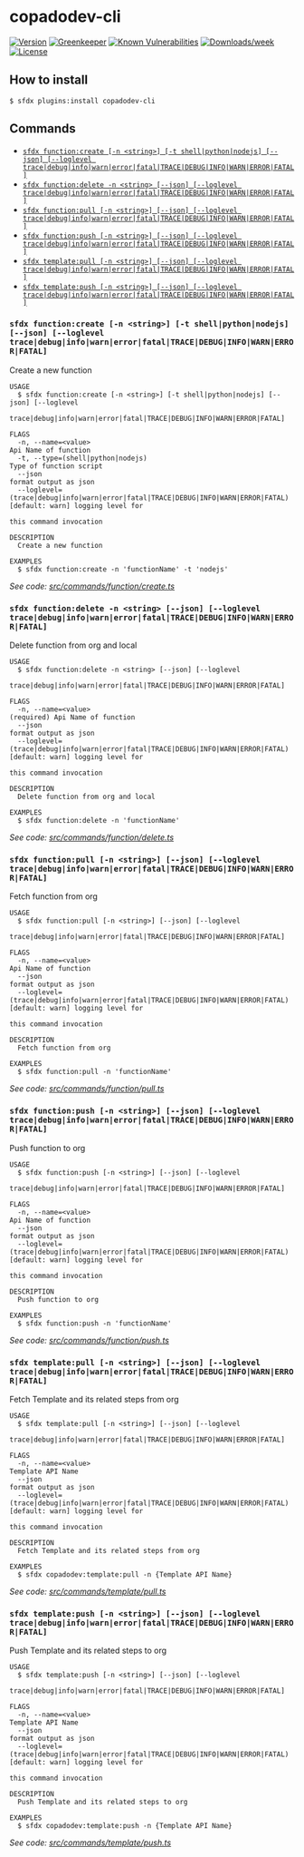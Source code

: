 # copadodev-cli

[![Version](https://img.shields.io/npm/v/copadodev-cli.svg)](https://www.npmjs.com/package/copadodev-cli)
[![Greenkeeper](https://badges.greenkeeper.io/anmolgkv/copadodev-cli.svg)](https://greenkeeper.io/)
[![Known Vulnerabilities](https://snyk.io/test/github/anmolgkv/copadodev-cli/badge.svg)](https://snyk.io/test/github/anmolgkv/copadodev-cli)
[![Downloads/week](https://img.shields.io/npm/dw/copadodev.svg)](https://www.npmjs.com/package/copadodev)
[![License](https://img.shields.io/npm/l/copadodev.svg)](https://github.com/anmolgkv/copadodev/blob/master/package.json)

## How to install
```sh-session
$ sfdx plugins:install copadodev-cli
```

## Commands
* [`sfdx function:create [-n <string>] [-t shell|python|nodejs] [--json] [--loglevel trace|debug|info|warn|error|fatal|TRACE|DEBUG|INFO|WARN|ERROR|FATAL]`](#sfdx-functioncreate--n-string--t-shellpythonnodejs---json---loglevel-tracedebuginfowarnerrorfataltracedebuginfowarnerrorfatal)
* [`sfdx function:delete -n <string> [--json] [--loglevel trace|debug|info|warn|error|fatal|TRACE|DEBUG|INFO|WARN|ERROR|FATAL]`](#sfdx-functiondelete--n-string---json---loglevel-tracedebuginfowarnerrorfataltracedebuginfowarnerrorfatal)
* [`sfdx function:pull [-n <string>] [--json] [--loglevel trace|debug|info|warn|error|fatal|TRACE|DEBUG|INFO|WARN|ERROR|FATAL]`](#sfdx-functionpull--n-string---json---loglevel-tracedebuginfowarnerrorfataltracedebuginfowarnerrorfatal)
* [`sfdx function:push [-n <string>] [--json] [--loglevel trace|debug|info|warn|error|fatal|TRACE|DEBUG|INFO|WARN|ERROR|FATAL]`](#sfdx-functionpush--n-string---json---loglevel-tracedebuginfowarnerrorfataltracedebuginfowarnerrorfatal)
* [`sfdx template:pull [-n <string>] [--json] [--loglevel trace|debug|info|warn|error|fatal|TRACE|DEBUG|INFO|WARN|ERROR|FATAL]`](#sfdx-templatepull--n-string---json---loglevel-tracedebuginfowarnerrorfataltracedebuginfowarnerrorfatal)
* [`sfdx template:push [-n <string>] [--json] [--loglevel trace|debug|info|warn|error|fatal|TRACE|DEBUG|INFO|WARN|ERROR|FATAL]`](#sfdx-templatepush--n-string---json---loglevel-tracedebuginfowarnerrorfataltracedebuginfowarnerrorfatal)

### `sfdx function:create [-n <string>] [-t shell|python|nodejs] [--json] [--loglevel trace|debug|info|warn|error|fatal|TRACE|DEBUG|INFO|WARN|ERROR|FATAL]`

Create a new function

```
USAGE
  $ sfdx function:create [-n <string>] [-t shell|python|nodejs] [--json] [--loglevel
    trace|debug|info|warn|error|fatal|TRACE|DEBUG|INFO|WARN|ERROR|FATAL]

FLAGS
  -n, --name=<value>                                                                Api Name of function
  -t, --type=(shell|python|nodejs)                                                  Type of function script
  --json                                                                            format output as json
  --loglevel=(trace|debug|info|warn|error|fatal|TRACE|DEBUG|INFO|WARN|ERROR|FATAL)  [default: warn] logging level for
                                                                                    this command invocation

DESCRIPTION
  Create a new function

EXAMPLES
  $ sfdx function:create -n 'functionName' -t 'nodejs'
```

_See code: [src/commands/function/create.ts](https://github.com/anmolgkv/copadodev-cli/blob/v0.0.1/src/commands/function/create.ts)_

### `sfdx function:delete -n <string> [--json] [--loglevel trace|debug|info|warn|error|fatal|TRACE|DEBUG|INFO|WARN|ERROR|FATAL]`

Delete function from org and local

```
USAGE
  $ sfdx function:delete -n <string> [--json] [--loglevel
    trace|debug|info|warn|error|fatal|TRACE|DEBUG|INFO|WARN|ERROR|FATAL]

FLAGS
  -n, --name=<value>                                                                (required) Api Name of function
  --json                                                                            format output as json
  --loglevel=(trace|debug|info|warn|error|fatal|TRACE|DEBUG|INFO|WARN|ERROR|FATAL)  [default: warn] logging level for
                                                                                    this command invocation

DESCRIPTION
  Delete function from org and local

EXAMPLES
  $ sfdx function:delete -n 'functionName'
```

_See code: [src/commands/function/delete.ts](https://github.com/anmolgkv/copadodev-cli/blob/v0.0.1/src/commands/function/delete.ts)_

### `sfdx function:pull [-n <string>] [--json] [--loglevel trace|debug|info|warn|error|fatal|TRACE|DEBUG|INFO|WARN|ERROR|FATAL]`

Fetch function from org

```
USAGE
  $ sfdx function:pull [-n <string>] [--json] [--loglevel
    trace|debug|info|warn|error|fatal|TRACE|DEBUG|INFO|WARN|ERROR|FATAL]

FLAGS
  -n, --name=<value>                                                                Api Name of function
  --json                                                                            format output as json
  --loglevel=(trace|debug|info|warn|error|fatal|TRACE|DEBUG|INFO|WARN|ERROR|FATAL)  [default: warn] logging level for
                                                                                    this command invocation

DESCRIPTION
  Fetch function from org

EXAMPLES
  $ sfdx function:pull -n 'functionName'
```

_See code: [src/commands/function/pull.ts](https://github.com/anmolgkv/copadodev-cli/blob/v0.0.1/src/commands/function/pull.ts)_

### `sfdx function:push [-n <string>] [--json] [--loglevel trace|debug|info|warn|error|fatal|TRACE|DEBUG|INFO|WARN|ERROR|FATAL]`

Push function to org

```
USAGE
  $ sfdx function:push [-n <string>] [--json] [--loglevel
    trace|debug|info|warn|error|fatal|TRACE|DEBUG|INFO|WARN|ERROR|FATAL]

FLAGS
  -n, --name=<value>                                                                Api Name of function
  --json                                                                            format output as json
  --loglevel=(trace|debug|info|warn|error|fatal|TRACE|DEBUG|INFO|WARN|ERROR|FATAL)  [default: warn] logging level for
                                                                                    this command invocation

DESCRIPTION
  Push function to org

EXAMPLES
  $ sfdx function:push -n 'functionName'
```

_See code: [src/commands/function/push.ts](https://github.com/anmolgkv/copadodev-cli/blob/v0.0.1/src/commands/function/push.ts)_

### `sfdx template:pull [-n <string>] [--json] [--loglevel trace|debug|info|warn|error|fatal|TRACE|DEBUG|INFO|WARN|ERROR|FATAL]`

Fetch Template and its related steps from org

```
USAGE
  $ sfdx template:pull [-n <string>] [--json] [--loglevel
    trace|debug|info|warn|error|fatal|TRACE|DEBUG|INFO|WARN|ERROR|FATAL]

FLAGS
  -n, --name=<value>                                                                Template API Name
  --json                                                                            format output as json
  --loglevel=(trace|debug|info|warn|error|fatal|TRACE|DEBUG|INFO|WARN|ERROR|FATAL)  [default: warn] logging level for
                                                                                    this command invocation

DESCRIPTION
  Fetch Template and its related steps from org

EXAMPLES
  $ sfdx copadodev:template:pull -n {Template API Name}
```

_See code: [src/commands/template/pull.ts](https://github.com/anmolgkv/copadodev-cli/blob/v0.0.1/src/commands/template/pull.ts)_

### `sfdx template:push [-n <string>] [--json] [--loglevel trace|debug|info|warn|error|fatal|TRACE|DEBUG|INFO|WARN|ERROR|FATAL]`

Push Template and its related steps to org

```
USAGE
  $ sfdx template:push [-n <string>] [--json] [--loglevel
    trace|debug|info|warn|error|fatal|TRACE|DEBUG|INFO|WARN|ERROR|FATAL]

FLAGS
  -n, --name=<value>                                                                Template API Name
  --json                                                                            format output as json
  --loglevel=(trace|debug|info|warn|error|fatal|TRACE|DEBUG|INFO|WARN|ERROR|FATAL)  [default: warn] logging level for
                                                                                    this command invocation

DESCRIPTION
  Push Template and its related steps to org

EXAMPLES
  $ sfdx copadodev:template:push -n {Template API Name}
```

_See code: [src/commands/template/push.ts](https://github.com/anmolgkv/copadodev-cli/blob/v0.0.1/src/commands/template/push.ts)_
